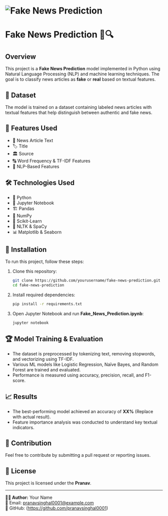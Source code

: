 # ![Fake News Prediction](https://upload.wikimedia.org/wikipedia/commons/thumb/e/e8/Fake-news.svg/200px-Fake-news.svg.png)

# Fake News Prediction 📰🔍

## Overview
This project is a **Fake News Prediction** model implemented in Python using Natural Language Processing (NLP) and machine learning techniques. The goal is to classify news articles as **fake** or **real** based on textual features.

## 📂 Dataset
The model is trained on a dataset containing labeled news articles with textual features that help distinguish between authentic and fake news.

## 📌 Features Used
- 📝 News Article Text
- 🏷️ Title
- 🏛️ Source
- 🔠 Word Frequency & TF-IDF Features
- 🧠 NLP-Based Features

## 🛠️ Technologies Used
- 🐍 Python
- 📒 Jupyter Notebook
- 🏗️ Pandas
- 🔢 NumPy
- 🤖 Scikit-Learn
- 📝 NLTK & SpaCy
- 📊 Matplotlib & Seaborn

## 🚀 Installation
To run this project, follow these steps:

1. Clone this repository:
   ```bash
   git clone https://github.com/yourusername/fake-news-prediction.git
   cd fake-news-prediction
   ```

2. Install required dependencies:
   ```bash
   pip install -r requirements.txt
   ```

3. Open Jupyter Notebook and run **Fake_News_Prediction.ipynb**:
   ```bash
   jupyter notebook
   ```

## 🏆 Model Training & Evaluation
- The dataset is preprocessed by tokenizing text, removing stopwords, and vectorizing using TF-IDF.
- Various ML models like Logistic Regression, Naïve Bayes, and Random Forest are trained and evaluated.
- Performance is measured using accuracy, precision, recall, and F1-score.

## 📈 Results
- The best-performing model achieved an accuracy of **XX%** (Replace with actual result).
- Feature importance analysis was conducted to understand key textual indicators.

## 🤝 Contribution
Feel free to contribute by submitting a pull request or reporting issues.

## 📜 License
This project is licensed under the **Pranav**.

---

**👨‍💻 Author:** Your Name  
📧 Email: pranavsinghal0001@example.com  
🔗 GitHub: (https://github.com/pranavsinghal0001)


